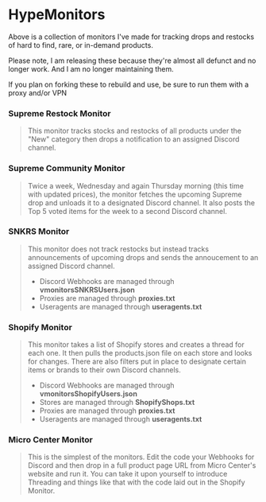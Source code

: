 # HypeMonitors

Above is a collection of monitors I've made for tracking drops and restocks of hard to find, rare, or in-demand products.

Please note, I am releasing these because they're almost all defunct and no longer work. And I am no longer maintaining them.

If you plan on forking these to rebuild and use, be sure to run them with a proxy and/or VPN

### Supreme Restock Monitor
> This monitor tracks stocks and restocks of all products under the "New" category then drops a notification to an assigned Discord channel.

### Supreme Community Monitor
> Twice a week, Wednesday and again Thursday morning (this time with updated prices), the monitor fetches the upcoming Supreme drop and unloads it to a designated Discord channel. It also posts the Top 5 voted items for the week to a second Discord channel.

### SNKRS Monitor
> This monitor does not track restocks but instead tracks announcements of upcoming drops and sends the annoucement to an assigned Discord channel. 
> - Discord Webhooks are managed through **vmonitorsSNKRSUsers.json**
> - Proxies are managed through **proxies.txt**
> - Useragents are managed through **useragents.txt**

### Shopify Monitor
> This monitor takes a list of Shopify stores and creates a thread for each one. It then pulls the products.json file on each store and looks for changes. There are also filters put in place to designate certain items or brands to their own Discord channels. 
> - Discord Webhooks are managed through **vmonitorsShopifyUsers.json** 
> - Stores are managed through **ShopifyShops.txt**
> - Proxies are managed through **proxies.txt**
> - Useragents are managed through **useragents.txt**

### Micro Center Monitor
> This is the simplest of the monitors. Edit the code your Webhooks for Discord and then drop in a full product page URL from Micro Center's website and run it. You can take it upon yourself to introduce Threading and things like that with the code laid out in the Shopify Monitor.
